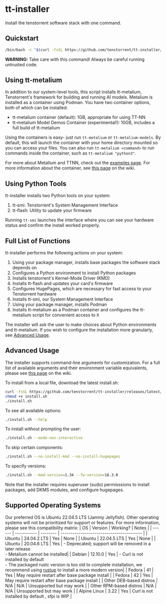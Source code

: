 # tt-installer
Install the tenstorrent software stack with one command.

## Quickstart
```bash
/bin/bash -c "$(curl -fsSL https://github.com/tenstorrent/tt-installer/releases/latest/download/install.sh)"
```
**WARNING:** Take care with this command! Always be careful running untrusted code.

## Using tt-metalium
In addition to our system-level tools, this script installs tt-metalium, Tenstorrent's framework for building and running AI models. Metalium is installed as a container using Podman. You have two container options, both of which can be installed:
- tt-metalium container (default): 1GB, appropriate for using TT-NN
- tt-metalium Model Demos Container (experimental!): 10GB, includes a full build of tt-metalium

Using the containers is easy- just run `tt-metalium` or `tt-metalium-models`. By default, this will launch the container with your home directory mounted so you can access your files. You can also run `tt-metalium <command>` to run commands inside the container, such as `tt-metalium "python3"`.

For more about Metalium and TTNN, check out the [examples page](https://docs.tenstorrent.com/tt-metal/latest/ttnn/ttnn/usage.html#basic-examples). For more information about the container, see [this page](https://github.com/tenstorrent/tt-installer/wiki/Using-the-tt%E2%80%90metalium-container) on the wiki.

## Using Python Tools
tt-installer installs two Python tools on your system:
1. tt-smi: Tenstorrent's System Management Interface
2. tt-flash: Utility to update your firmware

Running `tt-smi` launches the interface where you can see your hardware status and confirm the install worked properly.

## Full List of Functions
tt-installer performs the following actions on your system:
1. Using your package manager, installs base packages the software stack depends on
2. Configures a Python environment to install Python packages
3. Installs tenstorrent's Kernel-Mode Driver (KMD)
4. Installs tt-flash and updates your card's firmware
5. Configures HugePages, which are necessary for fast access to your Tenstorrent hardware
6. Installs tt-smi, our System Management Interface
7. Using your package manager, installs Podman
8. Installs tt-metalium as a Podman container and configures the tt-metalium script for convenient access to it

The installer will ask the user to make choices about Python environments and tt-metalium. If you wish to configure the installation more granularly, see [Advanced Usage](#advanced-usage).

## Advanced Usage
The installer supports command-line arguments for customization. For a full list of available arguments and their environment variable equivalents, please see [this page](https://github.com/tenstorrent/tt-installer/wiki/Customizing-your-installation) on the wiki.

To install from a local file, download the latest install.sh:
```bash
curl -fsSL https://github.com/tenstorrent/tt-installer/releases/latest/download/install.sh -O
chmod +x install.sh
./install.sh
```

To see all available options:
```bash
./install.sh --help
```

To install without prompting the user:
```bash
./install.sh --mode-non-interactive
```

To skip certain components:
```bash
./install.sh --no-install-kmd --no-install-hugepages
```

To specify versions:
```bash
./install.sh --kmd-version=1.34 --fw-version=18.3.0
```

Note that the installer requires superuser (sudo) permisssions to install packages, add DKMS modules, and configure hugepages.

## Supported Operating Systems
Our preferred OS is Ubuntu 22.04.5 LTS (Jammy Jellyfish). Other operating systems will not be prioritized for support or features.
For more information, please see this compatibility matrix:
| OS     | Version     | Working? | Notes                                     |
| ------ | ----------- | -------- | ----------------------------------------- |
| Ubuntu | 24.04.2 LTS | Yes      | None                                      |
| Ubuntu | 22.04.5 LTS | Yes      | None                                      |
| Ubuntu | 20.04.6 LTS | Yes      | - Deprecated; support will be removed in a later release<br>- Metalium cannot be installed|
| Debian | 12.10.0     | Yes      | - Curl is not installed by default<br>- The packaged rustc version is too old to complete installation, we recommend using [rustup](https://rustup.rs/) to install a more modern version|
| Fedora | 41          | Yes      | May require restart after base package install |
| Fedora | 42          | Yes      | May require restart after base package install |
| Other DEB-based distros  | N/A          | N/A     | Unsupported but may work |
| Other RPM-based distros  | N/A          | N/A     | Unsupported but may work |
| Alpine Linux | 3.22 | Yes     | Curl is not installed by default , sfpi is WIP |
